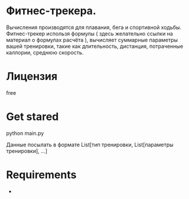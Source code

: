 # Фитнес-трекера. 

Вычисления производятся для плавания, бега и спортивной ходьбы. 
Фитнес-трекер использя формулы ( здесь желательно ссылки на материал о формулах расчёта ), вычисляет суммарные параметры вашей тренировки, такие как длительность, дистанция, потраченные каллории, среднюю скорость.

# Лицензия
free

# Get stared
   python main.py

Данные посылать в формате List[тип тренировки, List[параметры тренировки], ...]

# Requirements
-
